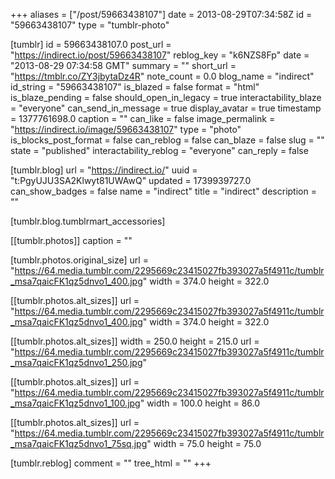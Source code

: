 +++
aliases = ["/post/59663438107"]
date = 2013-08-29T07:34:58Z
id = "59663438107"
type = "tumblr-photo"

[tumblr]
id = 59663438107.0
post_url = "https://indirect.io/post/59663438107"
reblog_key = "k6NZS8Fp"
date = "2013-08-29 07:34:58 GMT"
summary = ""
short_url = "https://tmblr.co/ZY3jbytaDz4R"
note_count = 0.0
blog_name = "indirect"
id_string = "59663438107"
is_blazed = false
format = "html"
is_blaze_pending = false
should_open_in_legacy = true
interactability_blaze = "everyone"
can_send_in_message = true
display_avatar = true
timestamp = 1377761698.0
caption = ""
can_like = false
image_permalink = "https://indirect.io/image/59663438107"
type = "photo"
is_blocks_post_format = false
can_reblog = false
can_blaze = false
slug = ""
state = "published"
interactability_reblog = "everyone"
can_reply = false

[tumblr.blog]
url = "https://indirect.io/"
uuid = "t:PgyUJU3SA2Klwyt81UWAwQ"
updated = 1739939727.0
can_show_badges = false
name = "indirect"
title = "indirect"
description = ""

[tumblr.blog.tumblrmart_accessories]

[[tumblr.photos]]
caption = ""

[tumblr.photos.original_size]
url = "https://64.media.tumblr.com/2295669c23415027fb393027a5f4911c/tumblr_msa7qaicFK1qz5dnvo1_400.jpg"
width = 374.0
height = 322.0

[[tumblr.photos.alt_sizes]]
url = "https://64.media.tumblr.com/2295669c23415027fb393027a5f4911c/tumblr_msa7qaicFK1qz5dnvo1_400.jpg"
width = 374.0
height = 322.0

[[tumblr.photos.alt_sizes]]
width = 250.0
height = 215.0
url = "https://64.media.tumblr.com/2295669c23415027fb393027a5f4911c/tumblr_msa7qaicFK1qz5dnvo1_250.jpg"

[[tumblr.photos.alt_sizes]]
url = "https://64.media.tumblr.com/2295669c23415027fb393027a5f4911c/tumblr_msa7qaicFK1qz5dnvo1_100.jpg"
width = 100.0
height = 86.0

[[tumblr.photos.alt_sizes]]
url = "https://64.media.tumblr.com/2295669c23415027fb393027a5f4911c/tumblr_msa7qaicFK1qz5dnvo1_75sq.jpg"
width = 75.0
height = 75.0

[tumblr.reblog]
comment = ""
tree_html = ""
+++
